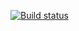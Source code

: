[![Build status](https://ci.appveyor.com/api/projects/status/ikiq1ofh1njja8uv/branch/main?svg=true)](https://ci.appveyor.com/project/ScorWag/aqa-practice-6-1/branch/main)
